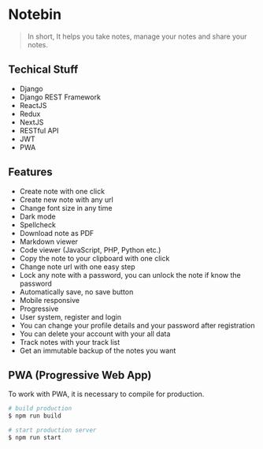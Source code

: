 # Notebin

> In short, It helps you take notes, manage your notes and share your notes.

## Techical Stuff

- Django
- Django REST Framework
- ReactJS
- Redux
- NextJS
- RESTful API
- JWT
- PWA

## Features

- Create note with one click
- Create new note with any url
- Change font size in any time
- Dark mode
- Spellcheck
- Download note as PDF
- Markdown viewer
- Code viewer (JavaScript, PHP, Python etc.)
- Copy the note to your clipboard with one click
- Change note url with one easy step
- Lock any note with a password, you can unlock the note if know the password
- Automatically save, no save button
- Mobile responsive
- Progressive
- User system, register and login
- You can change your profile details and your password after registration
- You can delete your account with your all data
- Track notes with your track list
- Get an immutable backup of the notes you want

## PWA (Progressive Web App)

To work with PWA, it is necessary to compile for production.

```bash
# build production
$ npm run build

# start production server
$ npm run start
```